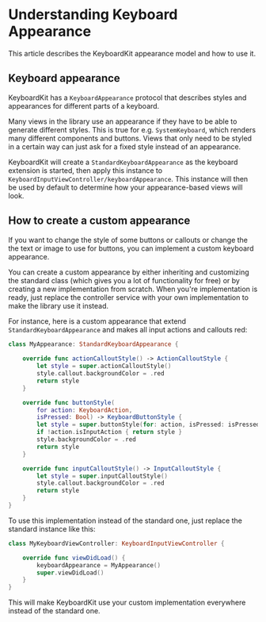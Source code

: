 # Understanding Keyboard Appearance

This article describes the KeyboardKit appearance model and how to use it. 


## Keyboard appearance

KeyboardKit has a ``KeyboardAppearance`` protocol that describes styles and appearances for different parts of a keyboard.

Many views in the library use an appearance if they have to be able to generate different styles. This is true for e.g. ``SystemKeyboard``, which renders many different components and buttons. Views that only need to be styled in a certain way can just ask for a fixed style instead of an appearance.

KeyboardKit will create a ``StandardKeyboardAppearance`` as the keyboard extension is started, then apply this instance to ``KeyboardInputViewController/keyboardAppearance``. This instance will then be used by default to determine how your appearance-based views will look.


## How to create a custom appearance

If you want to change the style of some buttons or callouts or change the the text or image to use for buttons, you can implement a custom keyboard appearance.

You can create a custom appearance by either inheriting and customizing the standard class (which gives you a lot of functionality for free) or by creating a new implementation from scratch. When you're implementation is ready, just replace the controller service with your own implementation to make the library use it instead.

For instance, here is a custom appearance that extend ``StandardKeyboardAppearance`` and makes all input actions and callouts red:

```swift
class MyAppearance: StandardKeyboardAppearance {
    
    override func actionCalloutStyle() -> ActionCalloutStyle {
        let style = super.actionCalloutStyle()
        style.callout.backgroundColor = .red
        return style
    }

    override func buttonStyle(
        for action: KeyboardAction,
        isPressed: Bool) -> KeyboardButtonStyle {
        let style = super.buttonStyle(for: action, isPressed: isPressed)
        if !action.isInputAction { return style }
        style.backgroundColor = .red
        return style
    }

    override func inputCalloutStyle() -> InputCalloutStyle {
        let style = super.inputCalloutStyle()
        style.callout.backgroundColor = .red
        return style
    }
}
```

To use this implementation instead of the standard one, just replace the standard instance like this:

```swift
class MyKeyboardViewController: KeyboardInputViewController {

    override func viewDidLoad() {
        keyboardAppearance = MyAppearance()
        super.viewDidLoad()
    }
}
```

This will make KeyboardKit use your custom implementation everywhere instead of the standard one.
